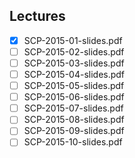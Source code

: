 Lectures
------
- [x] SCP-2015-01-slides.pdf
- [ ] SCP-2015-02-slides.pdf
- [ ] SCP-2015-03-slides.pdf
- [ ] SCP-2015-04-slides.pdf
- [ ] SCP-2015-05-slides.pdf
- [ ] SCP-2015-06-slides.pdf
- [ ] SCP-2015-07-slides.pdf
- [ ] SCP-2015-08-slides.pdf
- [ ] SCP-2015-09-slides.pdf
- [ ] SCP-2015-10-slides.pdf
